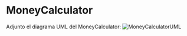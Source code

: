 # MoneyCalculator
Adjunto el diagrama UML del MoneyCalculator:
![MoneyCalculatorUML](https://user-images.githubusercontent.com/92331031/151269236-02771bfa-4f0f-49d4-b8f9-c373c6c19bb1.PNG)

